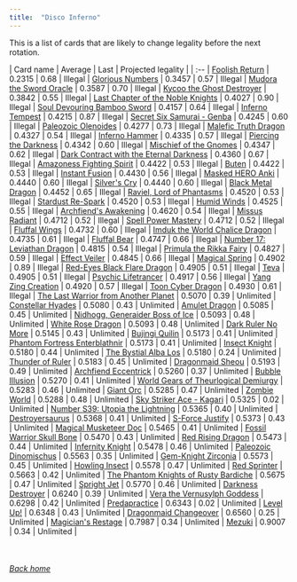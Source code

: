 ```yaml
---
title:  "Disco Inferno"
---
```


This is a list of cards that are likely to change legality before the next rotation.

| Card name | Average | Last | Projected legality |
| :-- |
[Foolish Return](https://db.ygoprodeck.com/card/?search=Foolish%20Return) | 0.2315 | 0.68 | Illegal |
[Glorious Numbers](https://db.ygoprodeck.com/card/?search=Glorious%20Numbers) | 0.3457 | 0.57 | Illegal |
[Mudora the Sword Oracle](https://db.ygoprodeck.com/card/?search=Mudora%20the%20Sword%20Oracle) | 0.3587 | 0.70 | Illegal |
[Kycoo the Ghost Destroyer](https://db.ygoprodeck.com/card/?search=Kycoo%20the%20Ghost%20Destroyer) | 0.3842 | 0.55 | Illegal |
[Last Chapter of the Noble Knights](https://db.ygoprodeck.com/card/?search=Last%20Chapter%20of%20the%20Noble%20Knights) | 0.4027 | 0.90 | Illegal |
[Soul Devouring Bamboo Sword](https://db.ygoprodeck.com/card/?search=Soul%20Devouring%20Bamboo%20Sword) | 0.4157 | 0.64 | Illegal |
[Inferno Tempest](https://db.ygoprodeck.com/card/?search=Inferno%20Tempest) | 0.4215 | 0.87 | Illegal |
[Secret Six Samurai - Genba](https://db.ygoprodeck.com/card/?search=Secret%20Six%20Samurai%20-%20Genba) | 0.4245 | 0.60 | Illegal |
[Paleozoic Olenoides](https://db.ygoprodeck.com/card/?search=Paleozoic%20Olenoides) | 0.4277 | 0.73 | Illegal |
[Malefic Truth Dragon](https://db.ygoprodeck.com/card/?search=Malefic%20Truth%20Dragon) | 0.4327 | 0.54 | Illegal |
[Inferno Hammer](https://db.ygoprodeck.com/card/?search=Inferno%20Hammer) | 0.4335 | 0.57 | Illegal |
[Piercing the Darkness](https://db.ygoprodeck.com/card/?search=Piercing%20the%20Darkness) | 0.4342 | 0.60 | Illegal |
[Mischief of the Gnomes](https://db.ygoprodeck.com/card/?search=Mischief%20of%20the%20Gnomes) | 0.4347 | 0.62 | Illegal |
[Dark Contract with the Eternal Darkness](https://db.ygoprodeck.com/card/?search=Dark%20Contract%20with%20the%20Eternal%20Darkness) | 0.4360 | 0.67 | Illegal |
[Amazoness Fighting Spirit](https://db.ygoprodeck.com/card/?search=Amazoness%20Fighting%20Spirit) | 0.4422 | 0.53 | Illegal |
[Buten](https://db.ygoprodeck.com/card/?search=Buten) | 0.4422 | 0.53 | Illegal |
[Instant Fusion](https://db.ygoprodeck.com/card/?search=Instant%20Fusion) | 0.4430 | 0.56 | Illegal |
[Masked HERO Anki](https://db.ygoprodeck.com/card/?search=Masked%20HERO%20Anki) | 0.4440 | 0.60 | Illegal |
[Silver's Cry](https://db.ygoprodeck.com/card/?search=Silver's%20Cry) | 0.4440 | 0.60 | Illegal |
[Black Metal Dragon](https://db.ygoprodeck.com/card/?search=Black%20Metal%20Dragon) | 0.4452 | 0.65 | Illegal |
[Raviel, Lord of Phantasms](https://db.ygoprodeck.com/card/?search=Raviel,%20Lord%20of%20Phantasms) | 0.4520 | 0.53 | Illegal |
[Stardust Re-Spark](https://db.ygoprodeck.com/card/?search=Stardust%20Re-Spark) | 0.4520 | 0.53 | Illegal |
[Humid Winds](https://db.ygoprodeck.com/card/?search=Humid%20Winds) | 0.4525 | 0.55 | Illegal |
[Archfiend's Awakening](https://db.ygoprodeck.com/card/?search=Archfiend's%20Awakening) | 0.4620 | 0.54 | Illegal |
[Missus Radiant](https://db.ygoprodeck.com/card/?search=Missus%20Radiant) | 0.4712 | 0.52 | Illegal |
[Spell Power Mastery](https://db.ygoprodeck.com/card/?search=Spell%20Power%20Mastery) | 0.4712 | 0.52 | Illegal |
[Fluffal Wings](https://db.ygoprodeck.com/card/?search=Fluffal%20Wings) | 0.4732 | 0.60 | Illegal |
[Imduk the World Chalice Dragon](https://db.ygoprodeck.com/card/?search=Imduk%20the%20World%20Chalice%20Dragon) | 0.4735 | 0.61 | Illegal |
[Fluffal Bear](https://db.ygoprodeck.com/card/?search=Fluffal%20Bear) | 0.4747 | 0.66 | Illegal |
[Number 17: Leviathan Dragon](https://db.ygoprodeck.com/card/?search=Number%2017:%20Leviathan%20Dragon) | 0.4815 | 0.54 | Illegal |
[Primula the Rikka Fairy](https://db.ygoprodeck.com/card/?search=Primula%20the%20Rikka%20Fairy) | 0.4827 | 0.59 | Illegal |
[Effect Veiler](https://db.ygoprodeck.com/card/?search=Effect%20Veiler) | 0.4845 | 0.66 | Illegal |
[Magical Spring](https://db.ygoprodeck.com/card/?search=Magical%20Spring) | 0.4902 | 0.89 | Illegal |
[Red-Eyes Black Flare Dragon](https://db.ygoprodeck.com/card/?search=Red-Eyes%20Black%20Flare%20Dragon) | 0.4905 | 0.51 | Illegal |
[Teva](https://db.ygoprodeck.com/card/?search=Teva) | 0.4905 | 0.51 | Illegal |
[Psychic Lifetrancer](https://db.ygoprodeck.com/card/?search=Psychic%20Lifetrancer) | 0.4917 | 0.56 | Illegal |
[Yang Zing Creation](https://db.ygoprodeck.com/card/?search=Yang%20Zing%20Creation) | 0.4920 | 0.57 | Illegal |
[Toon Cyber Dragon](https://db.ygoprodeck.com/card/?search=Toon%20Cyber%20Dragon) | 0.4930 | 0.61 | Illegal |
[The Last Warrior from Another Planet](https://db.ygoprodeck.com/card/?search=The%20Last%20Warrior%20from%20Another%20Planet) | 0.5070 | 0.39 | Unlimited |
[Constellar Hyades](https://db.ygoprodeck.com/card/?search=Constellar%20Hyades) | 0.5080 | 0.43 | Unlimited |
[Amulet Dragon](https://db.ygoprodeck.com/card/?search=Amulet%20Dragon) | 0.5085 | 0.45 | Unlimited |
[Nidhogg, Generaider Boss of Ice](https://db.ygoprodeck.com/card/?search=Nidhogg,%20Generaider%20Boss%20of%20Ice) | 0.5093 | 0.48 | Unlimited |
[White Rose Dragon](https://db.ygoprodeck.com/card/?search=White%20Rose%20Dragon) | 0.5093 | 0.48 | Unlimited |
[Dark Ruler No More](https://db.ygoprodeck.com/card/?search=Dark%20Ruler%20No%20More) | 0.5145 | 0.43 | Unlimited |
[Bujingi Quilin](https://db.ygoprodeck.com/card/?search=Bujingi%20Quilin) | 0.5173 | 0.41 | Unlimited |
[Phantom Fortress Enterblathnir](https://db.ygoprodeck.com/card/?search=Phantom%20Fortress%20Enterblathnir) | 0.5173 | 0.41 | Unlimited |
[Insect Knight](https://db.ygoprodeck.com/card/?search=Insect%20Knight) | 0.5180 | 0.44 | Unlimited |
[The Bystial Alba Los](https://db.ygoprodeck.com/card/?search=The%20Bystial%20Alba%20Los) | 0.5180 | 0.24 | Unlimited |
[Thunder of Ruler](https://db.ygoprodeck.com/card/?search=Thunder%20of%20Ruler) | 0.5183 | 0.45 | Unlimited |
[Dragonmaid Sheou](https://db.ygoprodeck.com/card/?search=Dragonmaid%20Sheou) | 0.5193 | 0.49 | Unlimited |
[Archfiend Eccentrick](https://db.ygoprodeck.com/card/?search=Archfiend%20Eccentrick) | 0.5260 | 0.37 | Unlimited |
[Bubble Illusion](https://db.ygoprodeck.com/card/?search=Bubble%20Illusion) | 0.5270 | 0.41 | Unlimited |
[World Gears of Theurlogical Demiurgy](https://db.ygoprodeck.com/card/?search=World%20Gears%20of%20Theurlogical%20Demiurgy) | 0.5283 | 0.46 | Unlimited |
[Giant Orc](https://db.ygoprodeck.com/card/?search=Giant%20Orc) | 0.5285 | 0.47 | Unlimited |
[Zombie World](https://db.ygoprodeck.com/card/?search=Zombie%20World) | 0.5288 | 0.48 | Unlimited |
[Sky Striker Ace - Kagari](https://db.ygoprodeck.com/card/?search=Sky%20Striker%20Ace%20-%20Kagari) | 0.5325 | 0.02 | Unlimited |
[Number S39: Utopia the Lightning](https://db.ygoprodeck.com/card/?search=Number%20S39:%20Utopia%20the%20Lightning) | 0.5365 | 0.40 | Unlimited |
[Destroyersaurus](https://db.ygoprodeck.com/card/?search=Destroyersaurus) | 0.5368 | 0.41 | Unlimited |
[S-Force Justify](https://db.ygoprodeck.com/card/?search=S-Force%20Justify) | 0.5373 | 0.43 | Unlimited |
[Magical Musketeer Doc](https://db.ygoprodeck.com/card/?search=Magical%20Musketeer%20Doc) | 0.5465 | 0.41 | Unlimited |
[Fossil Warrior Skull Bone](https://db.ygoprodeck.com/card/?search=Fossil%20Warrior%20Skull%20Bone) | 0.5470 | 0.43 | Unlimited |
[Red Rising Dragon](https://db.ygoprodeck.com/card/?search=Red%20Rising%20Dragon) | 0.5473 | 0.44 | Unlimited |
[Infernity Knight](https://db.ygoprodeck.com/card/?search=Infernity%20Knight) | 0.5478 | 0.46 | Unlimited |
[Paleozoic Dinomischus](https://db.ygoprodeck.com/card/?search=Paleozoic%20Dinomischus) | 0.5563 | 0.35 | Unlimited |
[Gem-Knight Zirconia](https://db.ygoprodeck.com/card/?search=Gem-Knight%20Zirconia) | 0.5573 | 0.45 | Unlimited |
[Howling Insect](https://db.ygoprodeck.com/card/?search=Howling%20Insect) | 0.5578 | 0.47 | Unlimited |
[Red Sprinter](https://db.ygoprodeck.com/card/?search=Red%20Sprinter) | 0.5663 | 0.42 | Unlimited |
[The Phantom Knights of Rusty Bardiche](https://db.ygoprodeck.com/card/?search=The%20Phantom%20Knights%20of%20Rusty%20Bardiche) | 0.5675 | 0.47 | Unlimited |
[Spright Jet](https://db.ygoprodeck.com/card/?search=Spright%20Jet) | 0.5770 | 0.46 | Unlimited |
[Darkness Destroyer](https://db.ygoprodeck.com/card/?search=Darkness%20Destroyer) | 0.6240 | 0.39 | Unlimited |
[Vera the Vernusylph Goddess](https://db.ygoprodeck.com/card/?search=Vera%20the%20Vernusylph%20Goddess) | 0.6298 | 0.42 | Unlimited |
[Predapractice](https://db.ygoprodeck.com/card/?search=Predapractice) | 0.6343 | 0.02 | Unlimited |
[Level Up!](https://db.ygoprodeck.com/card/?search=Level%20Up!) | 0.6348 | 0.43 | Unlimited |
[Dragonmaid Changeover](https://db.ygoprodeck.com/card/?search=Dragonmaid%20Changeover) | 0.6560 | 0.25 | Unlimited |
[Magician's Restage](https://db.ygoprodeck.com/card/?search=Magician's%20Restage) | 0.7987 | 0.34 | Unlimited |
[Mezuki](https://db.ygoprodeck.com/card/?search=Mezuki) | 0.9007 | 0.34 | Unlimited |

<br>

###### [Back home](index)
